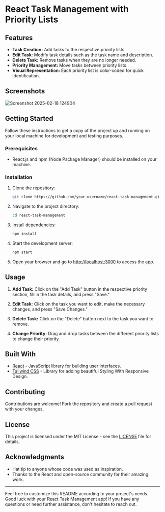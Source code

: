 # React Task Management with Priority Lists

## Features

- **Task Creation:** Add tasks to the respective priority lists.
- **Edit Task:** Modify task details such as the task name and description.
- **Delete Task:** Remove tasks when they are no longer needed.
- **Priority Management:** Move tasks between priority lists.
- **Visual Representation:** Each priority list is color-coded for quick identification.

## Screenshots

![Screenshot 2025-02-18 124904](https://github.com/user-attachments/assets/b9d0c75e-fb0e-4d75-9a76-fbeabc139612)


## Getting Started

Follow these instructions to get a copy of the project up and running on your local machine for development and testing purposes.

### Prerequisites

- React.js and npm (Node Package Manager) should be installed on your machine.

### Installation

1. Clone the repository:

   ```bash
   git clone https://github.com/your-username/react-task-management.git
   ```

2. Navigate to the project directory:

   ```bash
   cd react-task-management
   ```

3. Install dependencies:

   ```bash
   npm install
   ```

4. Start the development server:

   ```bash
   npm start
   ```

5. Open your browser and go to [http://localhost:3000](http://localhost:3000) to access the app.

## Usage

1. **Add Task:** Click on the "Add Task" button in the respective priority section, fill in the task details, and press "Save."

2. **Edit Task:** Click on the task you want to edit, make the necessary changes, and press "Save Changes."

3. **Delete Task:** Click on the "Delete" button next to the task you want to remove.

4. **Change Priority:** Drag and drop tasks between the different priority lists to change their priority.

## Built With

- [React](https://reactjs.org/) - JavaScript library for building user interfaces.
- [Tailwind CSS](https://tailwindcss.com/) - Library for adding beautiful Styling With Responsive Design.

## Contributing

Contributions are welcome! Fork the repository and create a pull request with your changes.

## License

This project is licensed under the MIT License - see the [LICENSE](LICENSE) file for details.

## Acknowledgments

- Hat tip to anyone whose code was used as inspiration.
- Thanks to the React and open-source community for their amazing work.

---

Feel free to customize this README according to your project's needs. Good luck with your React Task Management app! If you have any questions or need further assistance, don't hesitate to reach out.
